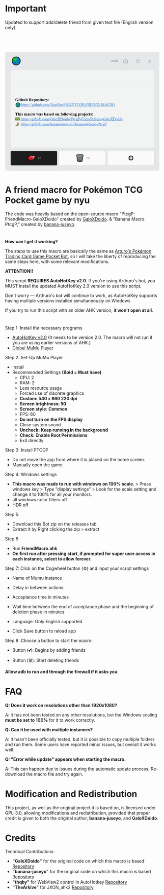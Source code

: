 # Important

Updated to support add/delete friend from given text file (English version only).

#


<img align="center"></img>

![Interface](https://github.com/NeoGeoSNK/PTCGP-FRIEND-MACRO/blob/2bbd98f6692760766989a91ade69c3c7795cd55c/Capture.PNG)

# A friend macro for Pokémon TCG Pocket game by nyu

The code was heavily based on the open-source macro "PtcgP-FriendMacro-GaloXDoido" created by [GaloXDoido](https://github.com/GaloXDoido/PtcgP-FriendMacro-GaloXDoido). & "Banana Macro PtcgP," created by [banana-juseyo](https://github.com/banana-juseyo/Banana-Macro-PtcgP).


#
**__How can I get it working?__**

The steps to use this macro are basically the same as [Arturo's Pokémon Trading Card Game Pocket Bot](https://github.com/Arturo-1212/PTCGPB), so I will take the liberty of reproducing the same steps here, with some relevant modifications.

__ATTENTION!!__

This script __REQUIRES AutoHotKey v2.0__. If you're using Arthuro's bot, you MUST install the updated AutoHotKey 2.0 version to use this script.

Don't worry — Arthuro's bot will continue to work, as AutoHotKey supports having multiple versions installed simultaneously on Windows.

If you try to run this script with an older AHK version, __it won't open at all__.

#

Step 1: Install the necessary programs
- [AutoHotKey v2.0](https://www.autohotkey.com/download/ahk-v2.exe) (It needs to be version 2.0. The macro will not run if you are using earlier versions of AHK.)
- [Global MuMu Player](https://adl.easebar.com/d/g/mumu/c/mumuglobal?type=pc&direct=1)

Step 2: Set-Up MuMu Player
- Install
- Recommended Settings **(Bold = Must have)**
  - CPU: 2
  - RAM: 2
  - Less resource usage
  - Forced use of discrete graphics
  - **Custom: 540 x 960 220 dpi**
  - **Screen brightness: 50**
  - **Screen style: Common**
  - FPS: 60
  - **Do not turn on the FPS display**
  - Close system sound
  - **Uncheck: Keep running in the background**
  - **Check: Enable Root Permissions**
  - Exit directly

Step 3: Install PTCGP
- Do not move the app from where it is placed on the home screen.
- Manually open the game.

Step 4: Windows settings
- **This macro was made to run with windows on 100% scale.** > Press windows key > Type "display settings" > Look for the scale setting and change it to 100% for all your monitors.
- all windows color filters off
- HDR off

Step 5: 
- Download this Bot zip on the releases tab
- Extract it by Right clicking the zip > extract

Step 6: 
- Run __FriendMacro.ahk__
- **On first run after pressing start, if prompted for super user access in each instance, select to allow forever.**


Step 7: Click on the Cogwheel button (⚙) and input your script settings
- Name of Mumu instance
- Delay in between actions
- Acceptance time in minutes
- Wait time between the end of acceptance phase and the beginning of deletion phase in minutes
- Language: Only English supported
  
- Click Save button to reload app

Step 8: Choose a button to start the macro:

- Button (💕): Begins by adding friends

- Button (🗑️): Start deleting friends
  
 **Allow adb to run and through the firewall if it asks you**


# FAQ

__Q: Does it work on resolutions other than 1920x1080?__

A: It has not been tested on any other resolutions, but the Windows scaling __must be set to 100%__ for it to work correctly.

__Q: Can it be used with multiple instances?__

A: It hasn't been officially tested, but it is possible to copy multiple folders and run them. Some users have reported minor issues, but overall it works well.

__Q: "Error while update" appears when starting the macro.__

A: This can happen due to issues during the automatic update process. Re-download the macro file and try again.


# Modification and Redistribution

This project, as well as the original project it is based on, is licensed under GPL-3.0, allowing modifications and redistribution, provided that proper credit is given to both the original author, __banana-juseyo__, and __GaloXDoido__.

# Credits

Technical Contributions:
 - __"GaloXDoido"__ for the original code on which this macro is based
    [Repository](https://github.com/GaloXDoido/PtcgP-FriendMacro-GaloXDoido)
 - __"banana-juseyo"__ for the original code on which this macro is based
    [Repository](https://github.com/banana-juseyo/Banana-Macro-PtcgP)
 - __"thqby"__ for WebView2 control in AutoHotkey
    [Repository](https://github.com/thqby/ahk2_lib)
 - __"TheArkive"__ for JXON_ahk2
    [Repository](https://github.com/TheArkive/JXON_ahk2)
